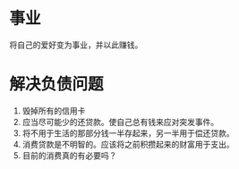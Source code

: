# 事业

将自己的爱好变为事业，并以此赚钱。

# 解决负债问题

1. 毁掉所有的信用卡
2. 应当尽可能少的还贷款。使自己总有钱来应对突发事件。
3. 将不用于生活的那部分钱一半存起来，另一半用于偿还贷款。
4. 消费贷款是不明智的。应该将之前积攒起来的财富用于支出。
5. 目前的消费真的有必要吗？

